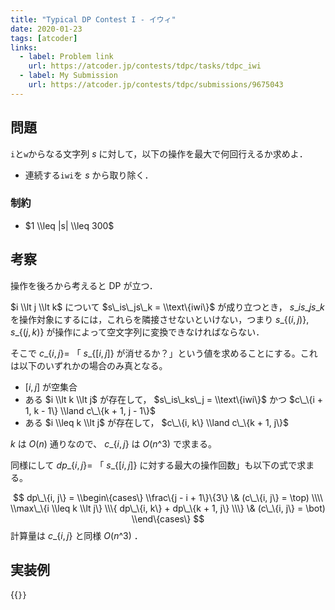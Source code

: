 ```yaml
---
title: "Typical DP Contest I - イウィ"
date: 2020-01-23
tags: [atcoder]
links:
  - label: Problem link
    url: https://atcoder.jp/contests/tdpc/tasks/tdpc_iwi
  - label: My Submission
    url: https://atcoder.jp/contests/tdpc/submissions/9675043
---
```


## 問題

`i`と`w`からなる文字列 $s$ に対して，以下の操作を最大で何回行えるか求めよ．

- 連続する`iwi`を $s$ から取り除く．

### 制約

- $1 \\leq |s| \\leq 300$

## 考察

操作を後ろから考えると DP が立つ．

$i \\lt j \\lt k$ について $s\_is\_js\_k = \\text\{iwi\}$ が成り立つとき， $s\_is\_js\_k$ を操作対象にするには，これらを隣接させないといけない，つまり $s\_\{(i, j)\}, s\_\{(j, k)\}$ が操作によって空文字列に変換できなければならない．

そこで $c\_\{i, j\} =$ 「 $s\_\{[i, j]\}$ が消せるか？」という値を求めることにする。これは以下のいずれかの場合のみ真となる。

- $[i, j]$ が空集合
- ある $i \\lt k \\lt j$ が存在して， $s\_is\_ks\_j = \\text\{iwi\}$ かつ $c\_\{i + 1, k - 1\} \\land c\_\{k + 1, j - 1\}$
- ある $i \\leq k \\lt j$ が存在して， $c\_\{i, k\} \\land c\_\{k + 1, j\}$

$k$ は $O(n)$ 通りなので、 $c\_\{i, j\}$ は $O(n\^3)$ で求まる。

同様にして $dp\_\{i, j\} =$ 「 $s\_\{[i, j]\}$ に対する最大の操作回数」も以下の式で求まる。

$$
dp\_\{i, j\} =
\\begin\{cases\}
  \\frac\{j - i + 1\}\{3\} \& (c\_\{i, j\} = \top) \\\\
  \\max\_\{i \\leq k \\lt j\} \\\{ dp\_\{i, k\} + dp\_\{k + 1, j\} \\\} \& (c\_\{i, j\} = \bot)
\\end\{cases\}
$$
計算量は $c\_\{i, j\}$ と同様 $O(n\^3)$ ．

## 実装例

{{<code file="0.cpp" language="cpp">}}
